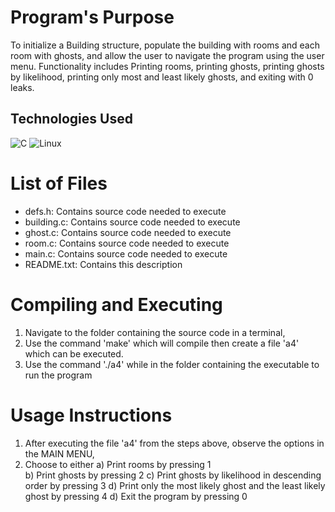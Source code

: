 # Program's Purpose
To initialize a Building structure, populate the building with rooms and each room with ghosts, and allow the user to navigate the program using the user menu. Functionality includes Printing rooms, printing ghosts, printing ghosts by likelihood, printing only most and least likely ghosts, and exiting with 0 leaks.

## Technologies Used
![C](https://img.shields.io/badge/-C-A8B9CC?style=flat&logo=c&logoColor=white) ![Linux](https://img.shields.io/badge/-Linux-FCC624?style=flat&logo=linux&logoColor=black)
	
# List of Files
- defs.h: Contains source code needed to execute
- building.c: Contains source code needed to execute
- ghost.c: Contains source code needed to execute 
- room.c: Contains source code needed to execute 
- main.c: Contains source code needed to execute
- README.txt: Contains this description

# Compiling and Executing
1. Navigate to the folder containing the source code in a terminal,
2. Use the command 'make' which will compile then create a file 'a4' which can be executed.
3. Use the command './a4' while in the folder containing the executable to run the program

# Usage Instructions
1. After executing the file 'a4' from the steps above, observe the options in the MAIN MENU,
2. Choose to either
	a) Print rooms by pressing 1	
	b) Print ghosts by pressing 2
	c) Print ghosts by likelihood in descending order by pressing 3
	d) Print only the most likely ghost and the least likely ghost by pressing 4
	d) Exit the program by pressing 0

